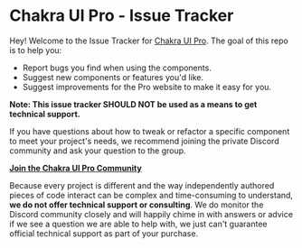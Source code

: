 # Chakra UI Pro - Issue Tracker

Hey! Welcome to the Issue Tracker for [Chakra UI Pro](https://pro-chakra-ui.com). The goal of this repo is to help you:

- Report bugs you find when using the components.
- Suggest new components or features you'd like.
- Suggest improvements for the Pro website to make it easy for you.

**Note: This issue tracker SHOULD NOT be used as a means to get technical support.**

If you have questions about how to tweak or refactor a specific component to meet your project's needs, we recommend joining the private Discord community and ask your question to the group.

**[Join the Chakra UI Pro Community](https://pro-chakra-ui.com/discord)**

Because every project is different and the way independently authored pieces of code interact can be complex and time-consuming to understand, **we do not offer technical support or consulting**. We do monitor the Discord community closely and will happily chime in with answers or advice if we see a question we are able to help with, we just can't guarantee official technical support as part of your purchase.
